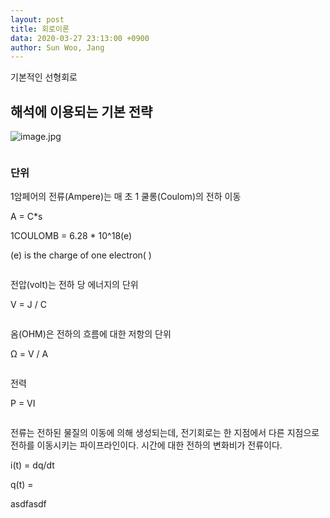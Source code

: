 ```yaml
---
layout: post
title: 회로이론
data: 2020-03-27 23:13:00 +0900
author: Sun Woo, Jang
---
```


기본적인 선형회로

## 해석에 이용되는 기본 전략

![image.jpg](https://drive.google.com/uc?id=1n9EwuLvKPlWl90GUO6nbMD4o95LYeaEH)



![]()

### 단위

1암페어의 전류(Ampere)는 매 초 1 쿨롱(Coulom)의 전하 이동

A = C*s

1COULOMB = 6.28 * 10^18(e)

(e) is the charge of one electron(  )

![]()

전압(volt)는 전하 당 에너지의 단위

V = J / C

![]()

옴(OHM)은 전하의 흐름에 대한 저항의 단위


Ω = V / A

![]()

전력

P = VI

![]()

전류는 전하된 물질의 이동에 의해 생성되는데, 전기회로는 한 지점에서 다른 지점으로 전하를 이동시키는 파이프라인이다. 시간에 대한 전하의 변화비가 전류이다.

i(t) = dq/dt

q(t) = 

asdfasdf